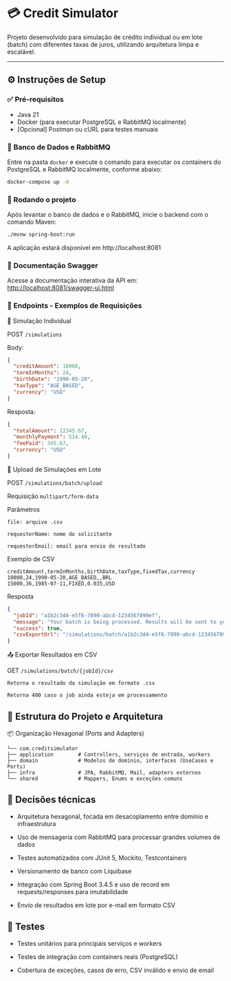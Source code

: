 # 💳 Credit Simulator

Projeto desenvolvido para simulação de crédito individual ou em lote (batch) com diferentes taxas de juros, utilizando
arquitetura limpa e escalável.

---

## ⚙️ Instruções de Setup

### ✅ Pré-requisitos

- Java 21
- Docker (para executar PostgreSQL e RabbitMQ localmente)
- [Opcional] Postman ou cURL para testes manuais

### 🐘 Banco de Dados e RabbitMQ

Entre na pasta `docker` e execute o comando para executar os containers do PostgreSQL e RabbitMQ localmente, conforme
abaixo:

```bash
docker-compose up -d
``` 

### 🚀 Rodando o projeto

Após levantar o banco de dados e o RabbitMQ, inicie o backend com o comando Maven:

```bash
./mvnw spring-boot:run
```

A aplicação estará disponível em http://localhost:8081

### 📘 Documentação Swagger

Acesse a documentação interativa da API em:  
[http://localhost:8081/swagger-ui.html](http://localhost:8081/swagger-ui.html)

### 📡 Endpoints - Exemplos de Requisições

🔹 Simulação Individual

POST `/simulations`

Body:

```json
{
  "creditAmount": 10000,
  "termInMonths": 24,
  "birthDate": "1990-05-20",
  "taxType": "AGE_BASED",
  "currency": "USD"
}
```

Resposta:

```json
{
  "totalAmount": 12345.67,
  "monthlyPayment": 514.40,
  "feePaid": 345.67,
  "currency": "USD"
}
```

🔸 Upload de Simulações em Lote

POST `/simulations/batch/upload`

Requisição `multipart/form-data`

Parâmetros

    file: arquivo .csv

    requesterName: nome do solicitante

    requesterEmail: email para envio do resultado

Exemplo de CSV

```
creditAmount,termInMonths,birthDate,taxType,fixedTax,currency
10000,24,1990-05-20,AGE_BASED,,BRL
15000,36,1985-07-11,FIXED,0.035,USD
```

Resposta

```json
{
  "jobId": "a1b2c3d4-e5f6-7890-abcd-1234567890ef",
  "message": "Your batch is being processed. Results will be sent to your email when ready.",
  "success": true,
  "csvExportUrl": "/simulations/batch/a1b2c3d4-e5f6-7890-abcd-1234567890ef/csv"
}
```

📤 Exportar Resultados em CSV

GET `/simulations/batch/{jobId}/csv`

    Retorna o resultado da simulação em formato .csv

    Retorna 400 caso o job ainda esteja em processamento

## 🧱 Estrutura do Projeto e Arquitetura

📦 Organização Hexagonal (Ports and Adapters)

```
└── com.creditsimulator
├── application        # Controllers, serviços de entrada, workers
├── domain             # Modelos de domínio, interfaces (UseCases e Ports)
├── infra              # JPA, RabbitMQ, Mail, adapters externos
└── shared             # Mappers, Enums e exceções comuns
```

## 🔄 Decisões técnicas

- Arquitetura hexagonal, focada em desacoplamento entre domínio e infraestrutura

- Uso de mensageria com RabbitMQ para processar grandes volumes de dados

- Testes automatizados com JUnit 5, Mockito, Testcontainers

- Versionamento de banco com Liquibase

- Integração com Spring Boot 3.4.5 e uso de record em requests/responses para imutabilidade

- Envio de resultados em lote por e-mail em formato CSV

## 🧪 Testes

- Testes unitários para principais serviços e workers

- Testes de integração com containers reais (PostgreSQL)

- Cobertura de exceções, casos de erro, CSV inválido e envio de email